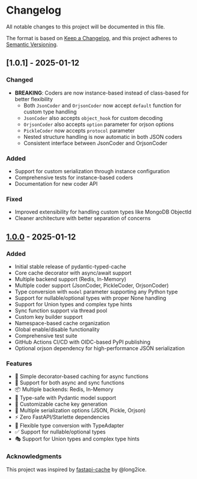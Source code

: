 # Changelog

All notable changes to this project will be documented in this file.

The format is based on [Keep a Changelog](https://keepachangelog.com/en/1.1.0/),
and this project adheres to [Semantic Versioning](https://semver.org/spec/v2.0.0.html).

## [1.0.1] - 2025-01-12

### Changed
- **BREAKING**: Coders are now instance-based instead of class-based for better flexibility
  - Both `JsonCoder` and `OrjsonCoder` now accept `default` function for custom type handling
  - `JsonCoder` also accepts `object_hook` for custom decoding
  - `OrjsonCoder` also accepts `option` parameter for orjson options
  - `PickleCoder` now accepts `protocol` parameter
  - Nested structure handling is now automatic in both JSON coders
  - Consistent interface between JsonCoder and OrjsonCoder

### Added
- Support for custom serialization through instance configuration
- Comprehensive tests for instance-based coders
- Documentation for new coder API

### Fixed
- Improved extensibility for handling custom types like MongoDB ObjectId
- Cleaner architecture with better separation of concerns

## [1.0.0] - 2025-01-12

### Added
- Initial stable release of pydantic-typed-cache
- Core cache decorator with async/await support
- Multiple backend support (Redis, In-Memory)
- Multiple coder support (JsonCoder, PickleCoder, OrjsonCoder)
- Type conversion with `model` parameter supporting any Python type
- Support for nullable/optional types with proper None handling
- Support for Union types and complex type hints
- Sync function support via thread pool
- Custom key builder support
- Namespace-based cache organization
- Global enable/disable functionality
- Comprehensive test suite
- GitHub Actions CI/CD with OIDC-based PyPI publishing
- Optional orjson dependency for high-performance JSON serialization

### Features
- 🚀 Simple decorator-based caching for async functions
- 🔄 Support for both async and sync functions
- 📦 Multiple backends: Redis, In-Memory
- 🎯 Type-safe with Pydantic model support
- 🔑 Customizable cache key generation
- 📝 Multiple serialization options (JSON, Pickle, Orjson)
- ⚡ Zero FastAPI/Starlette dependencies
- 🔧 Flexible type conversion with TypeAdapter
- ✅ Support for nullable/optional types
- 🎭 Support for Union types and complex type hints

### Acknowledgments
This project was inspired by [fastapi-cache](https://github.com/long2ice/fastapi-cache) by @long2ice.

[1.0.0]: https://github.com/mom-mom/pydantic-cache/releases/tag/v1.0.0